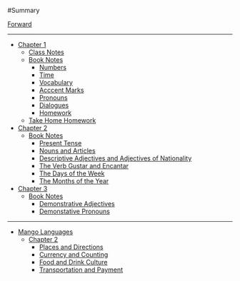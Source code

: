 #Summary

[Forward](./forward.md)

----

- [Chapter 1](./chapter_1.md)
  - [Class Notes](./book/class_notes.md)
  - [Book Notes](./book/book_notes.md)
    - [Numbers](./book/chapter_1/numbers.md)
    - [Time](./book/chapter_1/time.md)
    - [Vocabulary](./book/chapter_1/vocabulary.md)
    - [Acccent Marks](./book/chapter_1/accent_marks.md)
    - [Pronouns](./book/chapter_1/pronouns.md)
    - [Dialogues]()
    - [Homework](./book/book_homework/chapter1.md)
  - [Take Home Homework](./book/chapter_1/take_home_homework.md)
- [Chapter 2]()
  - [Book Notes]()
    - [Present Tense](./book/chapter_2/present_tense.md)
    - [Nouns and Articles](./book/chapter_2/nouns_and_articles.md)
    - [Descriptive Adjectives and Adjectives of Nationality](./book/chapter_2/decriptive_adjectives_and_adjectives_of_nationality.md)
    - [The Verb Gustar and Encantar](./book/chapter_2/the_verb_gustar_and_encantar.md)
    - [The Days of the Week](./book/chapter_2/the_days_of_the_week.md)
    - [The Months of the Year](./book/chapter_2/the_months_of_the_year.md)
- [Chapter 3]()
  - [Book Notes]()
    - [Demonstrative Adjectives](./book/chapter_3/demonstrative_adjectives.md)
    - [Demonstative Pronouns](./book/chapter_3/demonstrative_pronouns.md)

----
- [Mango Languages]()
  - [Chapter 2]()
    - [Places and Directions](./mango_languages/chapter_2/places_and_directions.md)
	- [Currency and Counting](./mango_languages/chapter_2/currency_and_counting.md)
	- [Food and Drink Culture](./mango_languages/chapter_2/food_and_drink_culture.md)
	- [Transportation and Payment](./mango_languages/chapter_2/transportation_and_payment.md)
